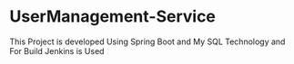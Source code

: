 # UserManagement-Service
This Project is developed Using Spring Boot and My SQL Technology and For Build Jenkins is Used
